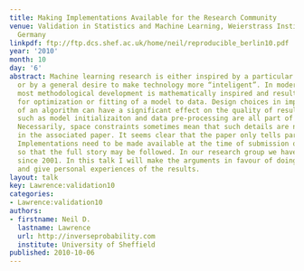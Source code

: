 ```yaml
---
title: Making Implementations Available for the Research Community
venue: Validation in Statistics and Machine Learning, Weierstrass Institute, Berlin,
  Germany
linkpdf: ftp://ftp.dcs.shef.ac.uk/home/neil/reproducible_berlin10.pdf
year: '2010'
month: 10
day: '6'
abstract: Machine learning research is either inspired by a particular application,
  or by a general desire to make technology more “inteligent”. In modern machine learning
  most methodological development is mathematically inspired and results in an algorithm
  for optimization or fitting of a model to data. Design choices in implementation
  of an algorithm can have a significant effect on the quality of results. Decisions
  such as model initializaiton and data pre-processing are all part of the implementation.
  Necessarily, space constraints sometimes mean that such details are not included
  in the associated paper. It seems clear that the paper only tells part of the story.
  Implementations need to be made available at the time of submission of the paper,
  so that the full story may be followed. In our research group we have done this
  since 2001. In this talk I will make the arguments in favour of doing this universally
  and give personal experiences of the results.
layout: talk
key: Lawrence:validation10
categories:
- Lawrence:validation10
authors:
- firstname: Neil D.
  lastname: Lawrence
  url: http://inverseprobability.com
  institute: University of Sheffield
published: 2010-10-06
---
```

